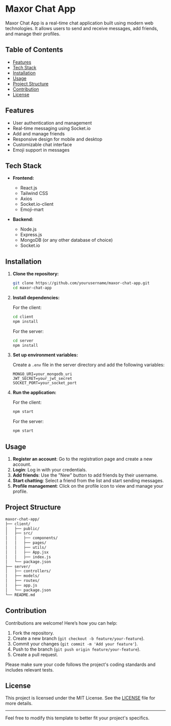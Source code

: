 # Maxor Chat App

Maxor Chat App is a real-time chat application built using modern web technologies. It allows users to send and receive messages, add friends, and manage their profiles.

## Table of Contents

- [Features](#features)
- [Tech Stack](#tech-stack)
- [Installation](#installation)
- [Usage](#usage)
- [Project Structure](#project-structure)
- [Contribution](#contribution)
- [License](#license)

## Features

- User authentication and management
- Real-time messaging using Socket.io
- Add and manage friends
- Responsive design for mobile and desktop
- Customizable chat interface
- Emoji support in messages

## Tech Stack

- **Frontend:**
  - React.js
  - Tailwind CSS
  - Axios
  - Socket.io-client
  - Emoji-mart

- **Backend:**
  - Node.js
  - Express.js
  - MongoDB (or any other database of choice)
  - Socket.io

## Installation

1. **Clone the repository:**

   ```bash
   git clone https://github.com/yourusername/maxor-chat-app.git
   cd maxor-chat-app
   ```

2. **Install dependencies:**

   For the client:
   ```bash
   cd client
   npm install
   ```

   For the server:
   ```bash
   cd server
   npm install
   ```

3. **Set up environment variables:**

   Create a `.env` file in the server directory and add the following variables:
   ```env
   MONGO_URI=your_mongodb_uri
   JWT_SECRET=your_jwt_secret
   SOCKET_PORT=your_socket_port
   ```

4. **Run the application:**

   For the client:
   ```bash
   npm start
   ```

   For the server:
   ```bash
   npm start
   ```

## Usage

1. **Register an account**: Go to the registration page and create a new account.
2. **Login**: Log in with your credentials.
3. **Add friends**: Use the "New" button to add friends by their username.
4. **Start chatting**: Select a friend from the list and start sending messages.
5. **Profile management**: Click on the profile icon to view and manage your profile.

## Project Structure

```bash
maxor-chat-app/
├── client/
│   ├── public/
│   ├── src/
│   │   ├── components/
│   │   ├── pages/
│   │   ├── utils/
│   │   ├── App.jsx
│   │   ├── index.js
│   └── package.json
├── server/
│   ├── controllers/
│   ├── models/
│   ├── routes/
│   ├── app.js
│   └── package.json
└── README.md
```

## Contribution

Contributions are welcome! Here’s how you can help:

1. Fork the repository.
2. Create a new branch (`git checkout -b feature/your-feature`).
3. Commit your changes (`git commit -m 'Add your feature'`).
4. Push to the branch (`git push origin feature/your-feature`).
5. Create a pull request.

Please make sure your code follows the project's coding standards and includes relevant tests.

## License

This project is licensed under the MIT License. See the [LICENSE](LICENSE) file for more details.

---

Feel free to modify this template to better fit your project's specifics.